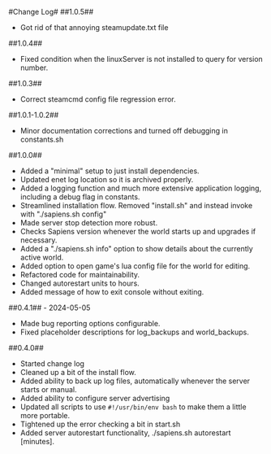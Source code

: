 #Change Log#
##1.0.5##
- Got rid of that annoying steamupdate.txt file

##1.0.4##
- Fixed condition when the linuxServer is not installed to query for version number.

##1.0.3##
- Correct steamcmd config file regression error.

##1.0.1-1.0.2##
- Minor documentation corrections and turned off debugging in constants.sh

##1.0.0##
- Added a "minimal" setup to just install dependencies.
- Updated enet log location so it is archived properly.
- Added a logging function and much more extensive application logging, including a debug flag in constants.
- Streamlined installation flow.  Removed "install.sh" and instead invoke with "./sapiens.sh config"
- Made server stop detection more robust.
- Checks Sapiens version whenever the world starts up and upgrades if necessary.
- Added a "./sapiens.sh info" option to show details about the currently active world.
- Added option to open game's lua config file for the world for editing.
- Refactored code for maintainability.
- Changed autorestart units to hours.
- Added message of how to exit console without exiting.

##0.4.1## - 2024-05-05
- Made bug reporting options configurable.
- Fixed placeholder descriptions for log_backups and world_backups.

##0.4.0##
- Started change log
- Cleaned up a bit of the install flow.
- Added ability to back up log files, automatically whenever the server starts or manual.
- Added ability to configure server advertising
- Updated all scripts to use ``#!/usr/bin/env bash`` to make them a little more portable.
- Tightened up the error checking a bit in start.sh
- Added server autorestart functionality, ./sapiens.sh autorestart [minutes].

